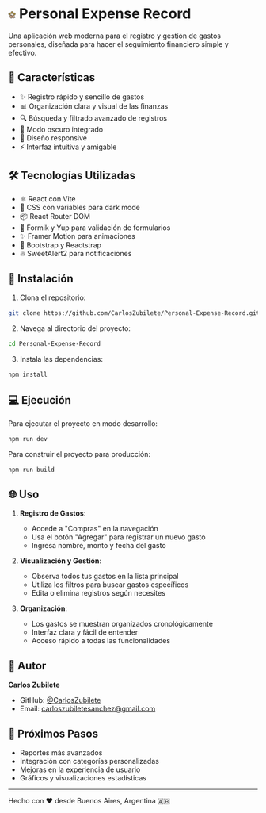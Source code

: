 # <img src="./src/assets/gastos.png" alt="Personal Expense Record" width="3%"> Personal Expense Record

Una aplicación web moderna para el registro y gestión de gastos personales, diseñada para hacer el seguimiento financiero simple y efectivo.

## 🌟 Características

- ✨ Registro rápido y sencillo de gastos
- 📊 Organización clara y visual de las finanzas
- 🔍 Búsqueda y filtrado avanzado de registros
- 🌙 Modo oscuro integrado
- 📱 Diseño responsive
- ⚡ Interfaz intuitiva y amigable

## 🛠️ Tecnologías Utilizadas

- ⚛️ React con Vite
- 🎨 CSS con variables para dark mode
- 📦 React Router DOM
- 🎯 Formik y Yup para validación de formularios
- ✨ Framer Motion para animaciones
- 🎨 Bootstrap y Reactstrap
- 🔥 SweetAlert2 para notificaciones

## 🚀 Instalación

1. Clona el repositorio:

```bash
git clone https://github.com/CarlosZubilete/Personal-Expense-Record.git
```

2. Navega al directorio del proyecto:

```bash
cd Personal-Expense-Record
```

3. Instala las dependencias:

```bash
npm install
```

## 💻 Ejecución

Para ejecutar el proyecto en modo desarrollo:

```bash
npm run dev
```

Para construir el proyecto para producción:

```bash
npm run build
```

## 🌐 Uso

1. **Registro de Gastos**:

   - Accede a "Compras" en la navegación
   - Usa el botón "Agregar" para registrar un nuevo gasto
   - Ingresa nombre, monto y fecha del gasto

2. **Visualización y Gestión**:

   - Observa todos tus gastos en la lista principal
   - Utiliza los filtros para buscar gastos específicos
   - Edita o elimina registros según necesites

3. **Organización**:
   - Los gastos se muestran organizados cronológicamente
   - Interfaz clara y fácil de entender
   - Acceso rápido a todas las funcionalidades

## 👤 Autor

**Carlos Zubilete**

- GitHub: [@CarlosZubilete](https://github.com/carloszubilete)
- Email: carloszubiletesanchez@gmail.com

## 🔮 Próximos Pasos

- Reportes más avanzados
- Integración con categorías personalizadas
- Mejoras en la experiencia de usuario
- Gráficos y visualizaciones estadísticas

---

Hecho con ❤️ desde Buenos Aires, Argentina 🇦🇷
